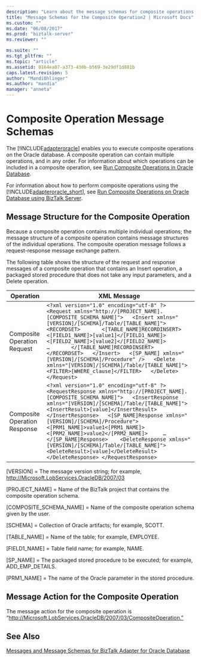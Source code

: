 ```yaml
---
description: "Learn about the message schemas for composite operations used by the Microsoft BizTalk Adapter for Oracle Database."
title: "Message Schemas for the Composite Operation2 | Microsoft Docs"
ms.custom: ""
ms.date: "06/08/2017"
ms.prod: "biztalk-server"
ms.reviewer: ""

ms.suite: ""
ms.tgt_pltfrm: ""
ms.topic: "article"
ms.assetid: 0164ea07-a373-430b-b569-3e29df1d081b
caps.latest.revision: 5
author: "MandiOhlinger"
ms.author: "mandia"
manager: "anneta"
---
```

# Composite Operation Message Schemas

The [!INCLUDE[adapteroracle](../../includes/adapteroracle-md.md)] enables you to execute composite operations on the Oracle database. A composite operation can contain multiple operations, and in any order. For information about which operations can be included in a composite operation, see [Run Composite Operations in Oracle Database](../../adapters-and-accelerators/adapter-oracle-database/run-composite-operations-in-oracle-database.md).  
  
 For information about how to perform composite operations using the [!INCLUDE[adapteroracle_short](../../includes/adapteroracle-short-md.md)], see [Run Composite Operations on Oracle Database using BizTalk Server](../../adapters-and-accelerators/adapter-oracle-database/run-composite-operations-on-oracle-database-using-biztalk-server.md).  
  
## Message Structure for the Composite Operation
  
Because a composite operation contains multiple individual operations; the message structure of a composite operation contains message structures of the individual operations. The composite operation message follows a request-response message exchange pattern.  
  
The following table shows the structure of the request and response messages of a composite operation that contains an Insert operation, a packaged stored procedure that does not take any input parameters, and a Delete operation.  
  
|Operation|XML Message|  
|---------------|-----------------|  
|Composite Operation Request|`<?xml version="1.0" encoding="utf-8" ?> <Request xmlns="http://[PROJECT_NAME].[COMPOSITE_SCHEMA_NAME]">   <Insert xmlns="[VERSION]/[SCHEMA]/Table/[TABLE_NAME]">     <RECORDSET>       <[TABLE_NAME]RECORDINSERT>         <[FIELD1_NAME]>[value1]</[FIELD1_NAME]>         <[FIELD2_NAME]>[value2]</[FIELD2_NAME]>         …       </[TABLE_NAME]RECORDINSERT>    </RECORDSET>   </Insert>   <[SP_NAME] xmlns="[VERSION]/[SCHEMA]/Procedure" />   <Delete xmlns="[VERSION]/[SCHEMA]/Table/[TABLE_NAME]">     <FILTER>[WHERE_clause]</FILTER>   </Delete> </Request>`|  
|Composite Operation Response|`<?xml version="1.0" encoding="utf-8" ?>  <RequestResponse xmlns="http://[PROJECT_NAME].[COMPOSITE_SCHEMA_NAME]">   <InsertResponse xmlns="[VERSION]/[SCHEMA]/Table/[TABLE_NAME]">     <InsertResult>[value]</InsertResult>    </InsertResponse>   <[SP_NAME]Response xmlns="[VERSION]/[SCHEMA]/Procedure">     <[PRM1_NAME]>value1<[PRM1_NAME]>     <[PRM2_NAME]>value2</[PRM2_NAME]>     …   </[SP_NAME]Response>    <DeleteResponse xmlns="[VERSION]/[SCHEMA]/Table/[TABLE_NAME]">     <DeleteResult>[value]</DeleteResult>    </DeleteResponse> </RequestResponse>`|  
  
 [VERSION] = The message version string; for example, http://Microsoft.LobServices.OracleDB/2007/03  
  
 [PROJECT_NAME] = Name of the BizTalk project that contains the composite operation schema.  
  
 [COMPOSITE_SCHEMA_NAME] = Name of the composite operation schema given by the user.  
  
 [SCHEMA] = Collection of Oracle artifacts; for example, SCOTT.  
  
 [TABLE_NAME] = Name of the table; for example, EMPLOYEE.  
  
 [FIELD1_NAME] = Table field name; for example, NAME.  
  
 [SP_NAME] = The packaged stored procedure to be executed; for example, ADD_EMP_DETAILS.  
  
 [PRM1_NAME] = The name of the Oracle parameter in the stored procedure.  
  
## Message Action for the Composite Operation

The message action for the composite operation is “<http://Microsoft.LobServices.OracleDB/2007/03/CompositeOperation.”>  
  
## See Also
  
[Messages and Message Schemas for BizTalk Adapter for Oracle Database](../../adapters-and-accelerators/adapter-oracle-database/messages-and-message-schemas-for-biztalk-adapter-for-oracle-database.md)
